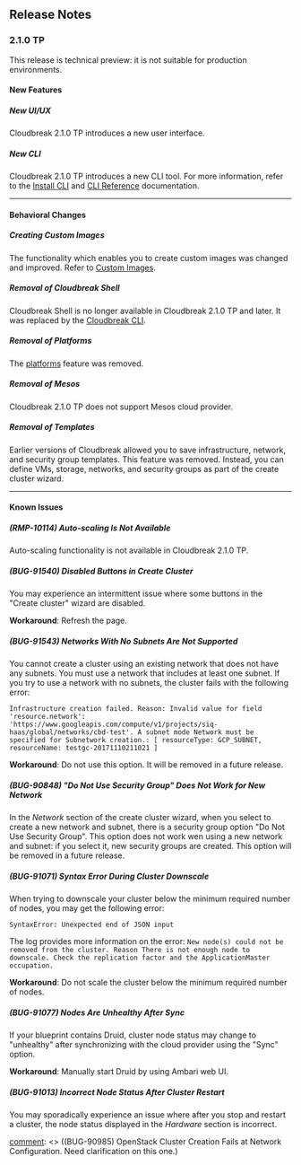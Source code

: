 ## Release Notes


### 2.1.0 TP 

This release is technical preview: it is not suitable for production environments.

#### New Features

##### New UI/UX

Cloudbreak 2.1.0 TP introduces a new user interface.

##### New CLI

Cloudbreak 2.1.0 TP introduces a new CLI tool. For more information, refer to the [Install CLI](cli-install.md) and [CLI Reference](cli-reference.md) documentation. 

____________________________________


#### Behavioral Changes

##### Creating Custom Images 

The functionality which enables you to create custom images was changed and improved. Refer to  [Custom Images](images.md).


##### Removal of Cloudbreak Shell 

Cloudbreak Shell is no longer available in Cloudbreak 2.1.0 TP and later. It was replaced by the [Cloudbreak CLI](cli-install.md).


##### Removal of Platforms 

The [platforms](http://hortonworks.github.io/cloudbreak-docs/release-1.16.4/topologies/) feature was removed. 


##### Removal of Mesos 

Cloudbreak 2.1.0 TP does not support Mesos cloud provider.


##### Removal of Templates

Earlier versions of Cloudbreak allowed you to save infrastructure, network, and security group templates. This feature was removed. Instead, you can define VMs, storage, networks, and security groups as part of the create cluster wizard. 

____________________________________

#### Known Issues

##### (RMP-10114) Auto-scaling Is Not Available

Auto-scaling functionality is not available in Cloudbreak 2.1.0 TP. 


##### (BUG-91540) Disabled Buttons in Create Cluster

You may experience an intermittent issue where some buttons in the "Create cluster" wizard are disabled.

**Workaround**: Refresh the page.



##### (BUG-91543) Networks With No Subnets Are Not Supported 

You cannot create a cluster using an existing network that does not have any subnets. You must use a network that includes at least one subnet. If you try to use a network with no subnets, the cluster fails with the following error:

```
Infrastructure creation failed. Reason: Invalid value for field 'resource.network': 'https://www.googleapis.com/compute/v1/projects/siq-haas/global/networks/cbd-test'. A subnet mode Network must be specified for Subnetwork creation.: [ resourceType: GCP_SUBNET, resourceName: testgc-20171110211021 ]
```

**Workaround**: Do not use this option. It will be removed in a future release.  



##### (BUG-90848) "Do Not Use Security Group" Does Not Work for New Network 

In the *Network* section of the create cluster wizard, when you select to create a new network and subnet, there is a security group option "Do Not Use Security Group". This option does not work wen using a new network and subnet: if you select it, new security groups are created. This option will be removed in a future release.



##### (BUG-91071) Syntax Error During Cluster Downscale

When trying to downscale your cluster below the minimum required number of nodes, you may get the following error:
 
```
SyntaxError: Unexpected end of JSON input
```

The log provides more information on the error: `New node(s) could not be removed from the cluster. Reason There is not enough node to downscale. Check the replication factor and the ApplicationMaster occupation.`

**Workaround**: Do not scale the cluster below the minimum required number of nodes.

[comment]: <> (Not sure what the minimum number is? One master and one worker?)



##### (BUG-91077) Nodes Are Unhealthy After Sync

If your blueprint contains Druid, cluster node status may change to "unhealthy" after synchronizing with the cloud provider using the "Sync" option.  

**Workaround**: Manually start Druid by using Ambari web UI.



##### (BUG-91013) Incorrect Node Status After Cluster Restart 

You may sporadically experience an issue where after you stop and restart a cluster, the node status displayed in the *Hardware* section is incorrect. 

[comment]: <> (Not sure what the workaround is?)

 

[comment]: <> ((BUG-90985) OpenStack Cluster Creation Fails at Network Configuration. Need clarification on this one.)




